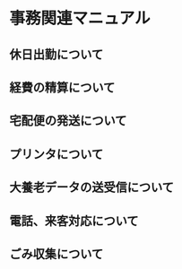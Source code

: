 # 事務関連マニュアル
## 休日出勤について
## 経費の精算について
## 宅配便の発送について
## プリンタについて
## 大養老データの送受信について
## 電話、来客対応について
## ごみ収集について
